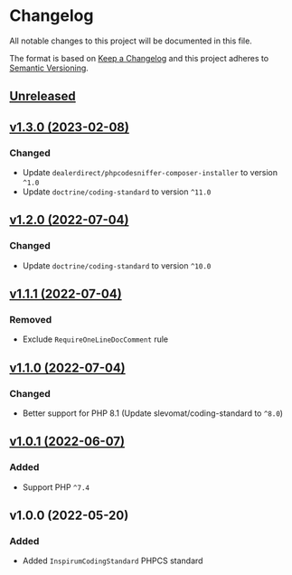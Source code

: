 # Changelog

All notable changes to this project will be documented in this file.

The format is based on [Keep a Changelog](http://keepachangelog.com/en/1.0.0/)
and this project adheres to [Semantic Versioning](http://semver.org/spec/v2.0.0.html).


## [Unreleased](https://github.com/inspirum/coding-standard-php/compare/v1.3.0...master)


## [v1.3.0 (2023-02-08)](https://github.com/inspirum/coding-standard-php/compare/v1.2.0...v1.3.0)
### Changed
- Update `dealerdirect/phpcodesniffer-composer-installer` to version `^1.0`
- Update `doctrine/coding-standard` to version `^11.0`


## [v1.2.0 (2022-07-04)](https://github.com/inspirum/coding-standard-php/compare/v1.1.1...v1.2.0)
### Changed
- Update `doctrine/coding-standard` to version `^10.0`


## [v1.1.1 (2022-07-04)](https://github.com/inspirum/coding-standard-php/compare/v1.1.0...v1.1.1)
### Removed
- Exclude `RequireOneLineDocComment` rule


## [v1.1.0 (2022-07-04)](https://github.com/inspirum/coding-standard-php/compare/v1.0.1...v1.1.0)
### Changed
- Better support for PHP 8.1 (Update slevomat/coding-standard to `^8.0`)


## [v1.0.1 (2022-06-07)](https://github.com/inspirum/coding-standard-php/compare/v1.0.0...v1.0.1)
### Added
- Support PHP `^7.4`


## v1.0.0 (2022-05-20) 
### Added
- Added `InspirumCodingStandard` PHPCS standard
